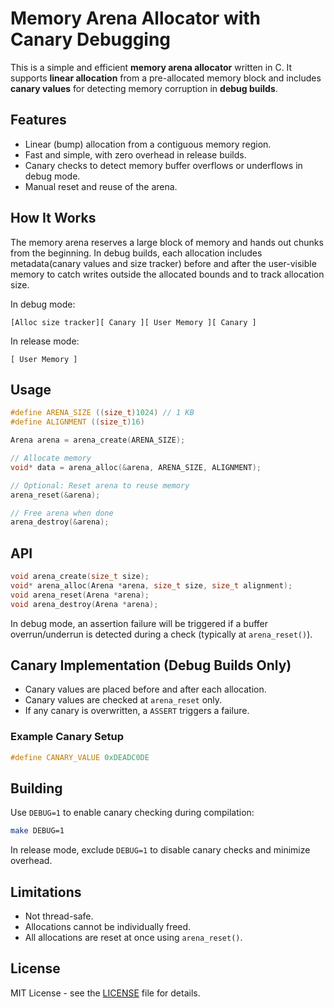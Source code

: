 # Memory Arena Allocator with Canary Debugging

This is a simple and efficient **memory arena allocator** written in C. It supports **linear allocation** from a pre-allocated memory block and includes **canary values** for detecting memory corruption in **debug builds**.

## Features

- Linear (bump) allocation from a contiguous memory region.
- Fast and simple, with zero overhead in release builds.
- Canary checks to detect memory buffer overflows or underflows in debug mode.
- Manual reset and reuse of the arena.

## How It Works

The memory arena reserves a large block of memory and hands out chunks from the beginning. In debug builds, each allocation includes metadata(canary values and size tracker) before and after the user-visible memory to catch writes outside the allocated bounds and to track allocation size.

In debug mode:

```
[Alloc size tracker][ Canary ][ User Memory ][ Canary ]
```

In release mode:

```
[ User Memory ]
```

## Usage

```c
#define ARENA_SIZE ((size_t)1024) // 1 KB
#define ALIGNMENT ((size_t)16)

Arena arena = arena_create(ARENA_SIZE);

// Allocate memory
void* data = arena_alloc(&arena, ARENA_SIZE, ALIGNMENT);

// Optional: Reset arena to reuse memory
arena_reset(&arena);

// Free arena when done
arena_destroy(&arena);
```

## API

```c
void arena_create(size_t size);
void* arena_alloc(Arena *arena, size_t size, size_t alignment);
void arena_reset(Arena *arena);
void arena_destroy(Arena *arena);
```

In debug mode, an assertion failure will be triggered if a buffer overrun/underrun is detected during a check (typically at `arena_reset()`).

## Canary Implementation (Debug Builds Only)

- Canary values are placed before and after each allocation.
- Canary values are checked at `arena_reset` only.
- If any canary is overwritten, a `ASSERT` triggers a failure.

### Example Canary Setup

```c
#define CANARY_VALUE 0xDEADC0DE
```

## Building

Use `DEBUG=1` to enable canary checking during compilation:

```bash
make DEBUG=1
```

In release mode, exclude `DEBUG=1` to disable canary checks and minimize overhead.

## Limitations

- Not thread-safe.
- Allocations cannot be individually freed.
- All allocations are reset at once using `arena_reset()`.

## License

MIT License - see the [LICENSE](LICENSE) file for details.